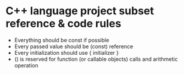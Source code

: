 # C++ language project subset reference & code rules

- Everything should be const if possible
- Every passed value should be (const) reference
- Every initialization should use { initializer }
- () is reserved for function (or callable objects) calls and arithmetic operation
